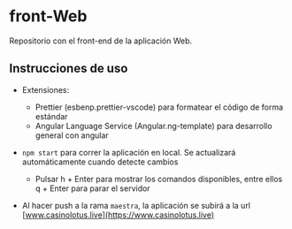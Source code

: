 # front-Web
Repositorio con el front-end de la aplicación Web.

## Instrucciones de uso

- Extensiones:
  - Prettier (esbenp.prettier-vscode) para formatear el código de forma estándar
  - Angular Language Service (Angular.ng-template) para desarrollo general con angular

- `npm start` para correr la aplicación en local. Se actualizará automáticamente cuando detecte cambios
  - Pulsar h + Enter para mostrar los comandos disponibles, entre ellos q + Enter para parar el servidor

- Al hacer push a la rama `maestra`, la aplicación se subirá a la url [www.casinolotus.live](https://www.casinolotus.live)
